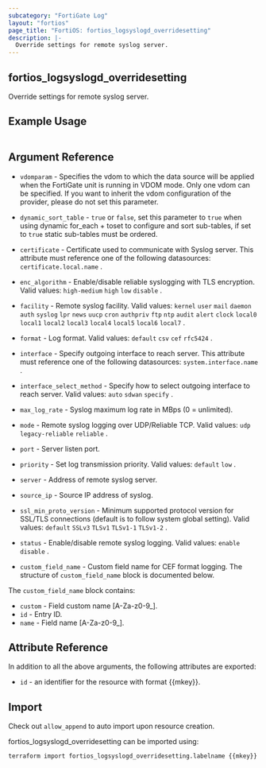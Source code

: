 ```yaml
---
subcategory: "FortiGate Log"
layout: "fortios"
page_title: "FortiOS: fortios_logsyslogd_overridesetting"
description: |-
  Override settings for remote syslog server.
---
```


## fortios_logsyslogd_overridesetting
Override settings for remote syslog server.

## Example Usage

```hcl

```

## Argument Reference
* `vdomparam` - Specifies the vdom to which the data source will be applied when the FortiGate unit is running in VDOM mode. Only one vdom can be specified. If you want to inherit the vdom configuration of the provider, please do not set this parameter.
* `dynamic_sort_table` - `true` or `false`, set this parameter to `true` when using dynamic for_each + toset to configure and sort sub-tables, if set to `true` static sub-tables must be ordered.

* `certificate` - Certificate used to communicate with Syslog server. This attribute must reference one of the following datasources: `certificate.local.name` .
* `enc_algorithm` - Enable/disable reliable syslogging with TLS encryption. Valid values: `high-medium` `high` `low` `disable` .
* `facility` - Remote syslog facility. Valid values: `kernel` `user` `mail` `daemon` `auth` `syslog` `lpr` `news` `uucp` `cron` `authpriv` `ftp` `ntp` `audit` `alert` `clock` `local0` `local1` `local2` `local3` `local4` `local5` `local6` `local7` .
* `format` - Log format. Valid values: `default` `csv` `cef` `rfc5424` .
* `interface` - Specify outgoing interface to reach server. This attribute must reference one of the following datasources: `system.interface.name` .
* `interface_select_method` - Specify how to select outgoing interface to reach server. Valid values: `auto` `sdwan` `specify` .
* `max_log_rate` - Syslog maximum log rate in MBps (0 = unlimited).
* `mode` - Remote syslog logging over UDP/Reliable TCP. Valid values: `udp` `legacy-reliable` `reliable` .
* `port` - Server listen port.
* `priority` - Set log transmission priority. Valid values: `default` `low` .
* `server` - Address of remote syslog server.
* `source_ip` - Source IP address of syslog.
* `ssl_min_proto_version` - Minimum supported protocol version for SSL/TLS connections (default is to follow system global setting). Valid values: `default` `SSLv3` `TLSv1` `TLSv1-1` `TLSv1-2` .
* `status` - Enable/disable remote syslog logging. Valid values: `enable` `disable` .
* `custom_field_name` - Custom field name for CEF format logging. The structure of `custom_field_name` block is documented below.

The `custom_field_name` block contains:

* `custom` - Field custom name [A-Za-z0-9_].
* `id` - Entry ID.
* `name` - Field name [A-Za-z0-9_].

## Attribute Reference

In addition to all the above arguments, the following attributes are exported:
* `id` - an identifier for the resource with format {{mkey}}.

## Import

Check out `allow_append` to auto import upon resource creation.

fortios_logsyslogd_overridesetting can be imported using:
```sh
terraform import fortios_logsyslogd_overridesetting.labelname {{mkey}}
```
